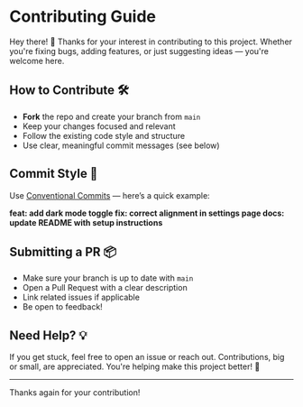 # Contributing Guide

Hey there! 👋 Thanks for your interest in contributing to this project. Whether you're fixing bugs, adding features, or just suggesting ideas — you're welcome here.

## How to Contribute 🛠️

- **Fork** the repo and create your branch from `main`
- Keep your changes focused and relevant
- Follow the existing code style and structure
- Use clear, meaningful commit messages (see below)

## Commit Style 💬

Use [Conventional Commits](https://www.conventionalcommits.org/en/v1.0.0/) — here’s a quick example:

**feat: add dark mode toggle fix: correct alignment in settings page docs: update README with setup instructions**

## Submitting a PR 📦

- Make sure your branch is up to date with `main`
- Open a Pull Request with a clear description
- Link related issues if applicable
- Be open to feedback!

## Need Help? 💡

If you get stuck, feel free to open an issue or reach out. Contributions, big or small, are appreciated. You're helping make this project better! 🙌

---

Thanks again for your contribution!